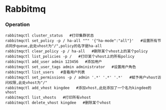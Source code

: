 # Rabbitmq

### Operation
	rabbitmqctl cluster_status   #打印集群状态
	rabbitmqctl set_policy -p / ha-all "^" '{"ha-mode":"all"}'   #设置所有节点同步queue,此处vhost为"/",policy的名字是ha-all
	rabbitmqctl clear_policy -p / ha-all   #删除某个vhost上的某个policy
	rabbitmqctl list_policies -p /   #打印某个vhost上的所有policy
	rabbitmqctl add_user admin 123456   #添加用户
	rabbitmqctl set_user_tags admin administrator   #设置用户角色
	rabbitmqctl list_users   #查看用户列表
	rabbitmqctl set_permissions -p / admin '.*' '.*' '.*'   #赋予用户vhost访问权限,此处vhost为"/"
	rabbitmqctl add_vhost kingdee   #添加vhost,此处添加了一个名为kingdee的vhost
	rabbitmqctl list_vhosts   #打印所有vhost
	rabbitmqctl delete_vhost kingdee   #删除某个vhost
